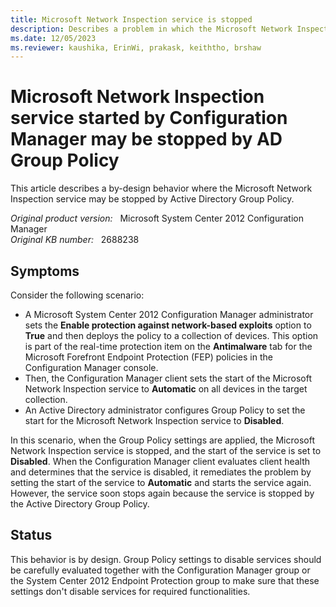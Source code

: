 ```yaml
---
title: Microsoft Network Inspection service is stopped
description: Describes a problem in which the Microsoft Network Inspection service may be stopped by Active Directory Group Policy.
ms.date: 12/05/2023
ms.reviewer: kaushika, ErinWi, prakask, keiththo, brshaw
---
```

# Microsoft Network Inspection service started by Configuration Manager may be stopped by AD Group Policy

This article describes a by-design behavior where the Microsoft Network Inspection service may be stopped by Active Directory Group Policy.

_Original product version:_ &nbsp; Microsoft System Center 2012 Configuration Manager  
_Original KB number:_ &nbsp; 2688238

## Symptoms

Consider the following scenario:

- A Microsoft System Center 2012 Configuration Manager administrator sets the **Enable protection against network-based exploits** option to **True** and then deploys the policy to a collection of devices. This option is part of the real-time protection item on the **Antimalware** tab for the Microsoft Forefront Endpoint Protection (FEP) policies in the Configuration Manager console.
- Then, the Configuration Manager client sets the start of the Microsoft Network Inspection service to **Automatic** on all devices in the target collection.
- An Active Directory administrator configures Group Policy to set the start for the Microsoft Network Inspection service to **Disabled**.

In this scenario, when the Group Policy settings are applied, the Microsoft Network Inspection service is stopped, and the start of the service is set to **Disabled**. When the Configuration Manager client evaluates client health and determines that the service is disabled, it remediates the problem by setting the start of the service to **Automatic** and starts the service again. However, the service soon stops again because the service is stopped by the Active Directory Group Policy.

## Status

This behavior is by design. Group Policy settings to disable services should be carefully evaluated together with the Configuration Manager group or the System Center 2012 Endpoint Protection group to make sure that these settings don't disable services for required functionalities.
